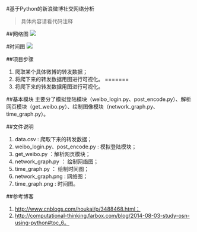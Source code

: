 #基于Python的新浪微博社交网络分析
>具体内容请看代码注释

##网络图
<img src="http://ww2.sinaimg.cn/large/680bc840jw1eyw2j1a8njj21kw0u60xh.jpg"/>

#时间图
<img src="http://ww1.sinaimg.cn/large/680bc840jw1eyw2lnu177j20mk0h0764.jpg"/>

##项目步骤
1. 爬取某个具体微博的转发数据；
2. 将爬下来的转发数据用图进行可视化。
=======
2. 将爬下来的转发数据用图进行可视化。

##基本模块
主要分了模拟登陆模块（weibo_login.py、post_encode.py）、解析网页模块（get_weibo.py）、绘制图像模块（network_graph.py、time_graph.py）。

##文件说明
1. data.csv : 爬取下来的转发数据；
2. weibo_login.py、post_encode.py : 模拟登陆模块；
3. get_weibo.py ：解析网页模块；
4. network_graph.py ： 绘制网络图；
5. time_graph.py ： 绘制时间图；
6. network_graph.png : 网络图；
7. time_graph.png : 时间图。

##参考博客
1. http://www.cnblogs.com/houkai/p/3488468.html；
2. http://computational-thinking.farbox.com/blog/2014-08-03-study-osn-using-python#toc_6。
